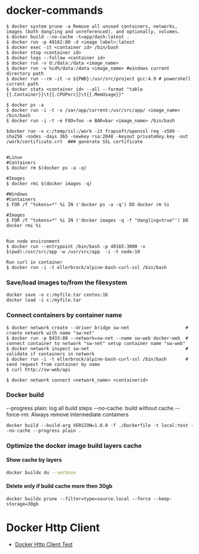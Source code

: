# docker-commands

```
$ docker system prune -a Remove all unused containers, networks, images (both dangling and unreferenced), and optionally, volumes.
$ docker build --no-cache -t=app/dash:latest .
$ docker run -p 49162:80 -d <image label>:latest
$ docker exec -it <container id> /bin/bash
$ docker stop <container id>
$ docker logs --follow <container id>
$ docker run -v d:/data:/data <image_name>
$ docker run -v %cd%/data:/data <image_name> #windows current directory path
$ docker run --rm -it -v ${PWD}:/usr/src/project gcc:4.9 # powershell current path
$ docker stats <container id> --all --format "table {{.Container}}\t{{.CPUPerc}}\t{{.MemUsage}}"

$ docker ps -a
$ docker run -i -t -v /var/app/current:/usr/src/app/ <image_name> /bin/bash
$ docker run -i -t -e FOO=foo -e BAR=bar <image_name> /bin/bash

$docker run -v c:/temp/ssl:/work -it frapsoft/openssl req -x509 -sha256 -nodes -days 365 -newkey rsa:2048 -keyout privateKey.key -out /work/certificate.crt  ### generate SSL certificate


#Linux
#Containers
$ docker rm $(docker ps -a -q)

#Images
$ docker rmi $(docker images -q)

#Windows
#Containers
$ FOR /f "tokens=*" %i IN ('docker ps -a -q') DO docker rm %i

#Images
$ FOR /f "tokens=*" %i IN ('docker images -q -f "dangling=true"') DO docker rmi %i


Run node environment
$ docker run --entrypoint /bin/bash -p 49165:3000 -v $(pwd):/usr/src/app -w /usr/src/app  -i -t node:10

Run curl in container
$ docker run -i -t ellerbrock/alpine-bash-curl-ssl /bin/bash
```

### Save/load images to/from the filesystem
```
docker save -o c:/myfile.tar centos:16
docker load -i c:/myfile.tar
```

### Connect containers by container name
```
$ docker network create --driver bridge sw-net                     # craete network with name "sw-net"
$ docker run -p 8433:80 --network=sw-net --name sw-web docker-web  # connect container to network "sw-net" setup container name "sw-web"
$ docker network inspect sw-net                                    # validate if containers in network       
$ docker run -i -t ellerbrock/alpine-bash-curl-ssl /bin/bash       # send request from container by name
$ curl http://sw-web/api

$ docker network connect <network_name> <containerid>
```
### Docker build
--progress plain: log all build steps
--no-cache: build without cache
--force-rm: Always remove intermediate containers
```
docker build --build-arg VERSION=1.0.0 -f ./Dockerfile -t local:test --no-cache --progress plain .
```

### Optimize the docker image build layers cache
#### Show cache by layers
```bash
docker buildx du --verbose
```
#### Delete only if build cache more then 30gb
```
docker buildx prune --filter=type=source.local --force --keep-storage=30gb
```

# Docker Http Client
* [Docker Http Client Test](https://github.com/khdevnet/docker-commands/blob/master/DockerClient.Tests/README.md)
